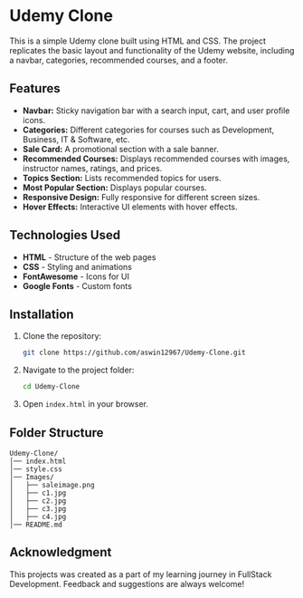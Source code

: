 # Udemy Clone

This is a simple Udemy clone built using HTML and CSS. The project replicates the basic layout and functionality of the Udemy website, including a navbar, categories, recommended courses, and a footer.

## Features

- **Navbar:** Sticky navigation bar with a search input, cart, and user profile icons.
- **Categories:** Different categories for courses such as Development, Business, IT & Software, etc.
- **Sale Card:** A promotional section with a sale banner.
- **Recommended Courses:** Displays recommended courses with images, instructor names, ratings, and prices.
- **Topics Section:** Lists recommended topics for users.
- **Most Popular Section:** Displays popular courses.
- **Responsive Design:** Fully responsive for different screen sizes.
- **Hover Effects:** Interactive UI elements with hover effects.

## Technologies Used

- **HTML** - Structure of the web pages
- **CSS** - Styling and animations
- **FontAwesome** - Icons for UI
- **Google Fonts** - Custom fonts

## Installation

1. Clone the repository:
   ```bash
   git clone https://github.com/aswin12967/Udemy-Clone.git
   ```
2. Navigate to the project folder:
   ```bash
   cd Udemy-Clone
   ```
3. Open `index.html` in your browser.

## Folder Structure
```
Udemy-Clone/
│── index.html
│── style.css
│── Images/
│   ├── saleimage.png
│   ├── c1.jpg
│   ├── c2.jpg
│   ├── c3.jpg
│   ├── c4.jpg
│── README.md
```

## Acknowledgment
This projects was created as a part of my learning journey in FullStack Development. Feedback and suggestions are always welcome!

